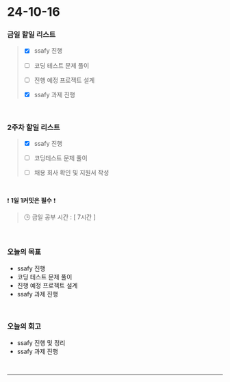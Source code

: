 # 24-10-16
### 금일 할일 리스트
> - [x] ssafy 진행
>
> - [ ] 코딩 테스트 문제 풀이
>
> - [ ] 진행 예정 프로젝트 설계
>
> - [x] ssafy 과제 진행

<br/>

### 2주차 할일 리스트
> - [x] ssafy 진행
>
> - [ ] 코딩테스트 문제 풀이
>
> - [ ] 채용 회사 확인 및 지원서 작성

<br/>

❗ **1일 1커밋은 필수** ❗
> 🕒 금일 공부 시간 : [ 7시간 ]

<br/>

### 오늘의 목표
- ssafy 진행
- 코딩 테스트 문제 풀이
- 진행 예정 프로젝트 설계
- ssafy 과제 진행

<br>

### 오늘의 회고
- ssafy 진행 및 정리
- ssafy 과제 진행

<br/>

---
